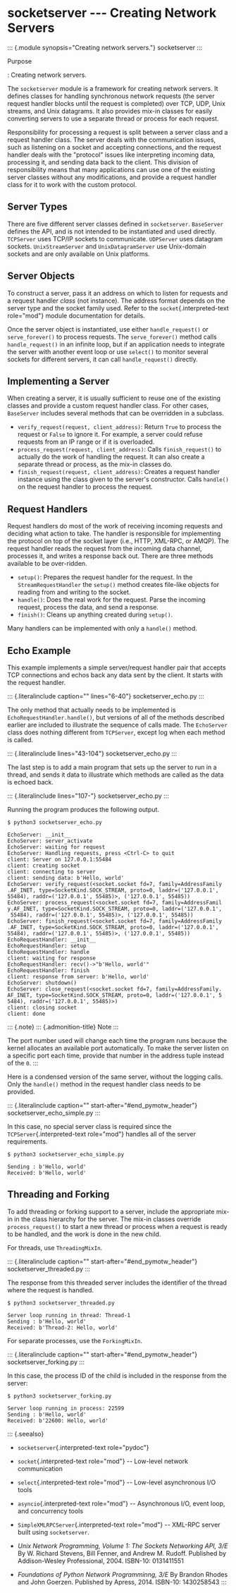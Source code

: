 socketserver \-\-- Creating Network Servers
===========================================

::: {.module synopsis="Creating network servers."}
socketserver
:::

Purpose

:   Creating network servers.

The `socketserver` module is a framework for creating network servers.
It defines classes for handling synchronous network requests (the server
request handler blocks until the request is completed) over TCP, UDP,
Unix streams, and Unix datagrams. It also provides mix-in classes for
easily converting servers to use a separate thread or process for each
request.

Responsibility for processing a request is split between a server class
and a request handler class. The server deals with the communication
issues, such as listening on a socket and accepting connections, and the
request handler deals with the \"protocol\" issues like interpreting
incoming data, processing it, and sending data back to the client. This
division of responsibility means that many applications can use one of
the existing server classes without any modifications, and provide a
request handler class for it to work with the custom protocol.

Server Types
------------

There are five different server classes defined in `socketserver`.
`BaseServer` defines the API, and is not intended to be instantiated and
used directly. `TCPServer` uses TCP/IP sockets to communicate.
`UDPServer` uses datagram sockets. `UnixStreamServer` and
`UnixDatagramServer` use Unix-domain sockets and are only available on
Unix platforms.

Server Objects
--------------

To construct a server, pass it an address on which to listen for
requests and a request handler *class* (not instance). The address
format depends on the server type and the socket family used. Refer to
the `socket`{.interpreted-text role="mod"} module documentation for
details.

Once the server object is instantiated, use either `handle_request()` or
`serve_forever()` to process requests. The `serve_forever()` method
calls `handle_request()` in an infinite loop, but if an application
needs to integrate the server with another event loop or use `select()`
to monitor several sockets for different servers, it can call
`handle_request()` directly.

Implementing a Server
---------------------

When creating a server, it is usually sufficient to reuse one of the
existing classes and provide a custom request handler class. For other
cases, `BaseServer` includes several methods that can be overridden in a
subclass.

-   `verify_request(request, client_address)`: Return `True` to process
    the request or `False` to ignore it. For example, a server could
    refuse requests from an IP range or if it is overloaded.
-   `process_request(request, client_address)`: Calls `finish_request()`
    to actually do the work of handling the request. It can also create
    a separate thread or process, as the mix-in classes do.
-   `finish_request(request, client_address)`: Creates a request handler
    instance using the class given to the server\'s constructor. Calls
    `handle()` on the request handler to process the request.

Request Handlers
----------------

Request handlers do most of the work of receiving incoming requests and
deciding what action to take. The handler is responsible for
implementing the protocol on top of the socket layer (i.e., HTTP,
XML-RPC, or AMQP). The request handler reads the request from the
incoming data channel, processes it, and writes a response back out.
There are three methods available to be over-ridden.

-   `setup()`: Prepares the request handler for the request. In the
    `StreamRequestHandler` the `setup()` method creates file-like
    objects for reading from and writing to the socket.
-   `handle()`: Does the real work for the request. Parse the incoming
    request, process the data, and send a response.
-   `finish()`: Cleans up anything created during `setup()`.

Many handlers can be implemented with only a `handle()` method.

Echo Example
------------

This example implements a simple server/request handler pair that
accepts TCP connections and echos back any data sent by the client. It
starts with the request handler.

::: {.literalinclude caption="" lines="6-40"}
socketserver\_echo.py
:::

The only method that actually needs to be implemented is
`EchoRequestHandler.handle()`, but versions of all of the methods
described earlier are included to illustrate the sequence of calls made.
The `EchoServer` class does nothing different from `TCPServer`, except
log when each method is called.

::: {.literalinclude lines="43-104"}
socketserver\_echo.py
:::

The last step is to add a main program that sets up the server to run in
a thread, and sends it data to illustrate which methods are called as
the data is echoed back.

::: {.literalinclude lines="107-"}
socketserver\_echo.py
:::

Running the program produces the following output.

``` {.sourceCode .none}
$ python3 socketserver_echo.py

EchoServer: __init__
EchoServer: server_activate
EchoServer: waiting for request
EchoServer: Handling requests, press <Ctrl-C> to quit
client: Server on 127.0.0.1:55484
client: creating socket
client: connecting to server
client: sending data: b'Hello, world'
EchoServer: verify_request(<socket.socket fd=7, family=AddressFamily
.AF_INET, type=SocketKind.SOCK_STREAM, proto=0, laddr=('127.0.0.1', 
55484), raddr=('127.0.0.1', 55485)>, ('127.0.0.1', 55485))
EchoServer: process_request(<socket.socket fd=7, family=AddressFamil
y.AF_INET, type=SocketKind.SOCK_STREAM, proto=0, laddr=('127.0.0.1',
 55484), raddr=('127.0.0.1', 55485)>, ('127.0.0.1', 55485))
EchoServer: finish_request(<socket.socket fd=7, family=AddressFamily
.AF_INET, type=SocketKind.SOCK_STREAM, proto=0, laddr=('127.0.0.1', 
55484), raddr=('127.0.0.1', 55485)>, ('127.0.0.1', 55485))
EchoRequestHandler: __init__
EchoRequestHandler: setup
EchoRequestHandler: handle
client: waiting for response
EchoRequestHandler: recv()->"b'Hello, world'"
EchoRequestHandler: finish
client: response from server: b'Hello, world'
EchoServer: shutdown()
EchoServer: close_request(<socket.socket fd=7, family=AddressFamily.
AF_INET, type=SocketKind.SOCK_STREAM, proto=0, laddr=('127.0.0.1', 5
5484), raddr=('127.0.0.1', 55485)>)
client: closing socket
client: done
```

::: {.note}
::: {.admonition-title}
Note
:::

The port number used will change each time the program runs because the
kernel allocates an available port automatically. To make the server
listen on a specific port each time, provide that number in the address
tuple instead of the `0`.
:::

Here is a condensed version of the same server, without the logging
calls. Only the `handle()` method in the request handler class needs to
be provided.

::: {.literalinclude caption="" start-after="#end_pymotw_header"}
socketserver\_echo\_simple.py
:::

In this case, no special server class is required since the
`TCPServer`{.interpreted-text role="mod"} handles all of the server
requirements.

``` {.sourceCode .none}
$ python3 socketserver_echo_simple.py

Sending : b'Hello, world'
Received: b'Hello, world'
```

Threading and Forking
---------------------

To add threading or forking support to a server, include the appropriate
mix-in in the class hierarchy for the server. The mix-in classes
override `process_request()` to start a new thread or process when a
request is ready to be handled, and the work is done in the new child.

For threads, use `ThreadingMixIn`.

::: {.literalinclude caption="" start-after="#end_pymotw_header"}
socketserver\_threaded.py
:::

The response from this threaded server includes the identifier of the
thread where the request is handled.

``` {.sourceCode .none}
$ python3 socketserver_threaded.py

Server loop running in thread: Thread-1
Sending : b'Hello, world'
Received: b'Thread-2: Hello, world'
```

For separate processes, use the `ForkingMixIn`.

::: {.literalinclude caption="" start-after="#end_pymotw_header"}
socketserver\_forking.py
:::

In this case, the process ID of the child is included in the response
from the server:

``` {.sourceCode .none}
$ python3 socketserver_forking.py

Server loop running in process: 22599
Sending : b'Hello, world'
Received: b'22600: Hello, world'
```

::: {.seealso}
-   `socketserver`{.interpreted-text role="pydoc"}
-   `socket`{.interpreted-text role="mod"} \-- Low-level network
    communication
-   `select`{.interpreted-text role="mod"} \-- Low-level asynchronous
    I/O tools
-   `asyncio`{.interpreted-text role="mod"} \-- Asynchronous I/O, event
    loop, and concurrency tools
-   `SimpleXMLRPCServer`{.interpreted-text role="mod"} \-- XML-RPC
    server built using `socketserver`.
-   *Unix Network Programming, Volume 1: The Sockets Networking API,
    3/E* By W. Richard Stevens, Bill Fenner, and Andrew
    M. Rudoff. Published by Addison-Wesley Professional, 2004. ISBN-10:
    0131411551

-   *Foundations of Python Network Programminng, 3/E* By Brandon Rhodes
    and John Goerzen. Published by Apress, 2014. ISBN-10: 1430258543
:::
